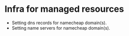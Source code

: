 # Infra for managed resources

* Setting dns records for namecheap domain(s).
* Setting name servers for namecheap domain(s).
